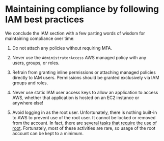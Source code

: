 # Maintaining compliance by following IAM best practices

We conclude the IAM section with a few parting words of wisdom for maintaining compliance over time:

1. Do not attach any policies without requiring MFA.

2. Never use the `AdministratorAccess` AWS managed policy with any users, groups, or roles.

3. Refrain from granting inline permissions or attaching managed policies directly to IAM users. Permissions
    should be granted exclusively via IAM groups and roles.

4. Never use static IAM user access keys to allow an application to access AWS, whether that application is hosted on an EC2 instance or anywhere else!

5. Avoid logging in as the root user. Unfortunately, there is nothing built-in to AWS to prevent use of the
    root user. It cannot be locked or removed from the account. In fact, there are
    [several tasks that require
    the use of root](https://docs.aws.amazon.com/general/latest/gr/aws_tasks-that-require-root.html). Fortunately, most of these activities are rare, so usage of the root account can be kept to
    a minimum.


<!-- ##DOCS-SOURCER-START
{"sourcePlugin":"Local File Copier","hash":"eb60c65580aa8aea2e2209212c54e24f"}
##DOCS-SOURCER-END -->
